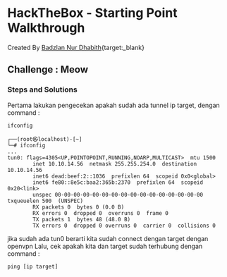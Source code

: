 # HackTheBox - Starting Point Walkthrough
Created By [Badzlan Nur Dhabith](https://www.linkedin.com/in/badzlannurdhabith/){target:_blank}

## Challenge : Meow
### Steps and Solutions
Pertama lakukan pengecekan apakah sudah ada tunnel ip target, dengan command :
```
ifconfig
```
```
┌──(root㉿localhost)-[~]
└─# ifconfig                                    
...
tun0: flags=4305<UP,POINTOPOINT,RUNNING,NOARP,MULTICAST>  mtu 1500
        inet 10.10.14.56  netmask 255.255.254.0  destination 10.10.14.56
        inet6 dead:beef:2::1036  prefixlen 64  scopeid 0x0<global>
        inet6 fe80::8e5c:baa2:365b:2370  prefixlen 64  scopeid 0x20<link>
        unspec 00-00-00-00-00-00-00-00-00-00-00-00-00-00-00-00  txqueuelen 500  (UNSPEC)
        RX packets 0  bytes 0 (0.0 B)
        RX errors 0  dropped 0  overruns 0  frame 0
        TX packets 1  bytes 48 (48.0 B)
        TX errors 0  dropped 0 overruns 0  carrier 0  collisions 0
```
jika sudah ada tun0 berarti kita sudah connect dengan target dengan openvpn
Lalu, cek apakah kita dan target sudah terhubung dengan command :
```
ping [ip target]
```


